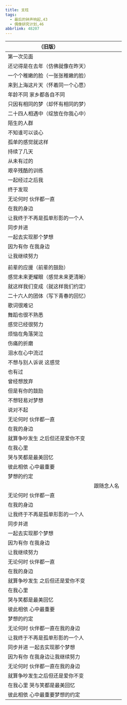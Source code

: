 ```yaml
---
title: 支柱
tags:
  - 最后的钟声响起,43
  - 偶像研究计划,46
abbrlink: 48207
---
```

|（旧版）|      |
|--|--|
|第一次见面|      |
|还记得是在去年（仿佛就像在昨天）|      |
|一个个稚嫩的脸（一张张稚嫩的脸）|      |
|来到上海这片天（怀着同一个心愿）|      |
|年龄不同 家乡都各自不同|      |
|只因有相同的梦（却怀有相同的梦）|      |
|二十四人相遇中（绽放在你我心中）|      |
|陌生的人群|      |
|不知谁可以谈心|      |
|孤单的感觉就这样|      |
|持续了几天|      |
|从未有过的|      |
|艰辛残酷的训练|      |
|一起经过之后我|      |
|终于发现|      |
|无论何时 伙伴都一直|      |
|在我的身边|      |
|让我终于不再是孤单形影的一个人|      |
|同步并进|      |
|一起去实现那个梦想|      |
|因为有你 在我身边|      |
|让我继续努力|      |
|      |      |
|前辈的应援（前辈的鼓励）|      |
|感觉未来更耀眼（感觉未来更清晰）|      |
|就这样我们变成（就这样我们约定）|      |
|二十六人的团体（写下青春的回忆）|      |
|歌词很难记|      |
|舞蹈也很不熟悉|      |
|感觉已经很努力|      |
|烦恼在角落哭泣|      |
|伤痛的折磨|      |
|泪水在心中流过|      |
|不想与别人诉说 这感觉|      |
|也有过|      |
|曾经想放弃|      |
|但是有你的鼓励|      |
|不想轻易对梦想|      |
|说对不起|      |
|无论何时 伙伴都一直|      |
|在我的身边|      |
|就算争吵发生 之后但还是爱你不变|      |
|在我心里|      |
|哭与笑都是最美回忆|      |
|彼此相依 心中最重要|      |
|梦想的约定|      |
|      |跟随念人名|
|无论何时 伙伴都一直|      |
|在我的身边|      |
|让我终于不再是孤单形影的一个人|      |
|同步并进|      |
|一起去实现那个梦想|      |
|因为有你 在我身边|      |
|让我继续努力|      |
|无论何时 伙伴都一直|      |
|在我的身边|      |
|就算争吵发生 之后但还是爱你不变|      |
|在我心里|      |
|哭与笑都是最美回忆|      |
|彼此相依 心中最重要|      |
|梦想的约定|      |
|无论何时 伙伴都一直在我的身边|      |
|让我终于不再是孤单形影的一个人|      |
|同步并进 一起去实现那个梦想|      |
|因为有你 在我身边让我继续努力|      |
|无论何时 伙伴都一直在我的身边|      |
|就算争吵发生之后但还是爱你不变|      |
|在我心里 哭与笑都是最美回忆|      |
|彼此相依 心中最重要梦想的约定|      |